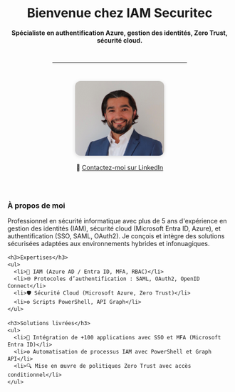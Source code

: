 <h1 style="text-align: center;">Bienvenue chez IAM Securitec</h1>

<p style="text-align: center;"><strong>Spécialiste en authentification Azure, gestion des identités, Zero Trust, sécurité cloud.</strong></p>

<hr style="margin: 40px auto; width: 60%; border: 1px solid #eee;">

<div style="display: flex; flex-wrap: wrap; align-items: flex-start; justify-content: center; gap: 30px; max-width: 1000px; margin: 0 auto;">
  
  <div style="flex: 1; min-width: 250px; text-align: center;">
    <img src="photo.jpg" alt="Photo Antonio Ferreira" style="width: 200px; border-radius: 12px; box-shadow: 0 2px 8px rgba(0,0,0,0.15);" />
    <p style="margin-top: 15px;">
      📩 <a href="https://www.linkedin.com/in/antoniofos" target="_blank">Contactez-moi sur LinkedIn</a>
    </p>
  </div>

  <div style="flex: 2; min-width: 300px;">
    <h3>À propos de moi</h3>
    <p>
      Professionnel en sécurité informatique avec plus de 5 ans d'expérience en gestion des identités (IAM), sécurité cloud (Microsoft Entra ID, Azure), et authentification (SSO, SAML, OAuth2). Je conçois et intègre des solutions sécurisées adaptées aux environnements hybrides et infonuagiques.
    </p>

    <h3>Expertises</h3>
    <ul>
      <li>🔐 IAM (Azure AD / Entra ID, MFA, RBAC)</li>
      <li>🌐 Protocoles d’authentification : SAML, OAuth2, OpenID Connect</li>
      <li>🛡️ Sécurité Cloud (Microsoft Azure, Zero Trust)</li>
      <li>⚙️ Scripts PowerShell, API Graph</li>
    </ul>

    <h3>Solutions livrées</h3>
    <ul>
      <li>🎯 Intégration de +100 applications avec SSO et MFA (Microsoft Entra ID)</li>
      <li>⚙️ Automatisation de processus IAM avec PowerShell et Graph API</li>
      <li>🔍 Mise en œuvre de politiques Zero Trust avec accès conditionnel</li>
    </ul>
  </div>
</div>
